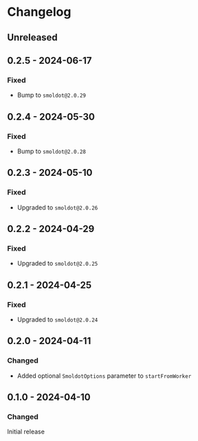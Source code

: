 # Changelog

## Unreleased

## 0.2.5 - 2024-06-17

### Fixed

- Bump to `smoldot@2.0.29`

## 0.2.4 - 2024-05-30

### Fixed

- Bump to `smoldot@2.0.28`

## 0.2.3 - 2024-05-10

### Fixed

- Upgraded to `smoldot@2.0.26`

## 0.2.2 - 2024-04-29

### Fixed

- Upgraded to `smoldot@2.0.25`

## 0.2.1 - 2024-04-25

### Fixed

- Upgraded to `smoldot@2.0.24`

## 0.2.0 - 2024-04-11

### Changed

- Added optional `SmoldotOptions` parameter to `startFromWorker`

## 0.1.0 - 2024-04-10

### Changed

Initial release
